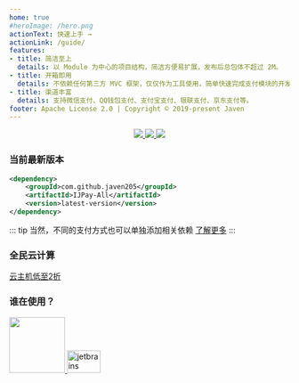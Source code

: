 ```yaml
---
home: true
#heroImage: /hero.png
actionText: 快速上手 →
actionLink: /guide/
features:
- title: 简洁至上
  details: 以 Module 为中心的项目结构，简洁方便易扩展，发布后总包体不超过 2M。
- title: 开箱即用
  details: 不依赖任何第三方 MVC 框架，仅仅作为工具使用，简单快速完成支付模块的开发，可轻松嵌入到任何系统里。
- title: 渠道丰富
  details: 支持微信支付、QQ钱包支付、支付宝支付、银联支付、京东支付等。
footer: Apache License 2.0 | Copyright © 2019-present Javen
---
```


<p align="center">
     <a target="_blank" href="https://gitee.com/javen205/IJPay">
     	<img src="https://gitee.com/javen205/IJPay/badge/star.svg?theme=white" ></img>
     </a>
     <a target="_blank" href="https://github.com/Javen205/IJPay">
        <img src="https://img.shields.io/github/stars/Javen205/IJPay.svg?style=social&label=Stars" ></img>
     </a>
     <a target="_blank" href="https://github.com/Javen205/donate">
        <img src="https://img.shields.io/badge/Donate-WeChat-%23ff3f59.svg" ></img>
     </a> 
</p>

### 当前最新版本

``` xml
<dependency>
    <groupId>com.github.javen205</groupId>
    <artifactId>IJPay-All</artifactId>
    <version>latest-version</version>
</dependency>
```

::: tip
 当然，不同的支付方式也可以单独添加相关依赖 [了解更多](./guide/maven.md)
:::

### 全民云计算

[云主机低至2折](https://promotion.aliyun.com/ntms/yunparter/invite.html?userCode=b1hkzv2x)

### 谁在使用？

<p align="left">
    <a left="100" target="_blank" href="https://pig4cloud.com?from=IJPay">
        <img src="https://pig4cloud.com/images/123123123.png" width="100" alt="">
    </a>
 	<a target="_blank" href="https://www.t-io.org?from=IJPay">
 	    <img src="https://res.t-io.org/img/logo/t-io.png" width="60" height="40" alt="jetbrains">
 	</a>
 </p>


<script>
export default {
  mounted () {
    let xmlHttp = new XMLHttpRequest();
    xmlHttp.open("GET", "https://img.shields.io/maven-central/v/com.github.javen205/IJPay.json", false);
    xmlHttp.send(null);
    let versionInfo = JSON.parse(xmlHttp.responseText).value.replace('v', '');
    let codeNodeList = document.querySelectorAll('code');
    for (let i = 0; i < codeNodeList.length; i++) {
        codeNodeList[i].innerHTML = codeNodeList[i].innerHTML.replace('latest-version', versionInfo);
    }
  }
}
</script>